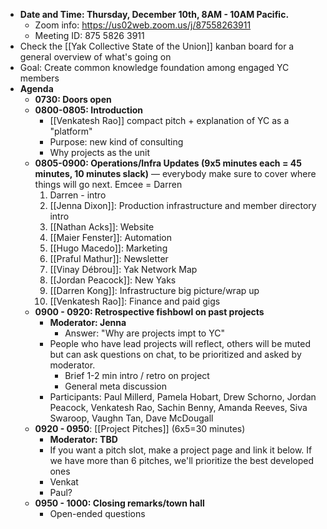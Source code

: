 - **Date and Time: Thursday, December 10th, 8AM - 10AM Pacific.**
    - Zoom info: https://us02web.zoom.us/j/87558263911
    - Meeting ID: 875 5826 3911
- Check the [[Yak Collective State of the Union]] kanban board for a general overview of what's going on
- Goal: Create common knowledge foundation among engaged YC members
- **Agenda**
    - **0730: Doors open**
    - **0800-0805: Introduction**
        - [[Venkatesh Rao]] compact pitch + explanation of YC as a "platform"
        - Purpose: new kind of consulting 
        - Why projects as the unit
    - **0805-0900: Operations/Infra Updates (9x5 minutes each = 45 minutes, 10 minutes slack)** — everybody make sure to cover where things will go next. Emcee = Darren 
        1. Darren - intro 
        2. [[Jenna Dixon]]: Production infrastructure and member directory intro
        3. [[Nathan Acks]]: Website
        4. [[Maier Fenster]]: Automation
        5. [[Hugo Macedo]]: Marketing
        6. [[Praful Mathur]]: Newsletter
        7. [[Vinay Débrou]]: Yak Network Map
        8. [[Jordan Peacock]]: New Yaks
        9. [[Darren Kong]]: Infrastructure big picture/wrap up
        10. [[Venkatesh Rao]]: Finance and paid gigs
    - **0900 - 0920: Retrospective fishbowl on past projects**
        - **Moderator: Jenna**
            - Answer: "Why are projects impt to YC"
        - People who have lead projects will reflect, others will be muted but can ask questions on chat, to be prioritized and asked by moderator.
            - Brief 1-2 min intro / retro on project
            - General meta discussion
        - Participants: Paul Millerd, Pamela Hobart, Drew Schorno, Jordan Peacock, Venkatesh Rao, Sachin Benny, Amanda Reeves, Siva Swaroop, Vaughn Tan, Dave McDougall
    - **0920 - 0950**: [[Project Pitches]] (6x5=30 minutes)
        - **Moderator: TBD**
        - If you want a pitch slot, make a project page and link it below. If we have more than 6 pitches, we'll prioritize the best developed ones
        - Venkat
        - Paul? 
    - **0950 - 1000: Closing remarks/town hall**
        - Open-ended questions

